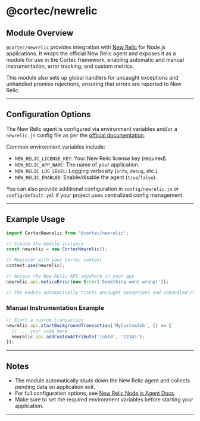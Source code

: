 # @cortec/newrelic

## Module Overview

`@cortec/newrelic` provides integration with [New Relic](https://newrelic.com/) for Node.js applications. It wraps the official New Relic agent and exposes it as a module for use in the Cortec framework, enabling automatic and manual instrumentation, error tracking, and custom metrics.

This module also sets up global handlers for uncaught exceptions and unhandled promise rejections, ensuring that errors are reported to New Relic.

---

## Configuration Options

The New Relic agent is configured via environment variables and/or a `newrelic.js` config file as per the [official documentation](https://docs.newrelic.com/docs/agents/nodejs-agent/installation-configuration/nodejs-agent-configuration/).

Common environment variables include:

- `NEW_RELIC_LICENSE_KEY`: Your New Relic license key (required).
- `NEW_RELIC_APP_NAME`: The name of your application.
- `NEW_RELIC_LOG_LEVEL`: Logging verbosity (`info`, `debug`, etc.).
- `NEW_RELIC_ENABLED`: Enable/disable the agent (`true`/`false`).

You can also provide additional configuration in `config/newrelic.js` or `config/default.yml` if your project uses centralized config management.

---

## Example Usage

```typescript
import CortecNewrelic from '@cortec/newrelic';

// Create the module instance
const newrelic = new CortecNewrelic();

// Register with your Cortec context
context.use(newrelic);

// Access the New Relic API anywhere in your app
newrelic.api.noticeError(new Error('Something went wrong!'));

// The module automatically tracks uncaught exceptions and unhandled rejections.
```

### Manual Instrumentation Example

```typescript
// Start a custom transaction
newrelic.api.startBackgroundTransaction('MyCustomJob', () => {
  // ... your code here ...
  newrelic.api.addCustomAttribute('jobId', '12345');
});
```

---

## Notes

- The module automatically shuts down the New Relic agent and collects pending data on application exit.
- For full configuration options, see [New Relic Node.js Agent Docs](https://docs.newrelic.com/docs/agents/nodejs-agent/installation-configuration/nodejs-agent-configuration/).
- Make sure to set the required environment variables before starting your application.

---
